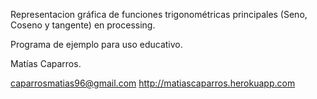 Representacion gráfica de funciones trigonométricas principales (Seno, Coseno y tangente) en processing.

Programa de ejemplo para uso educativo.

Matías Caparros.

caparrosmatias96@gmail.com
http://matiascaparros.herokuapp.com